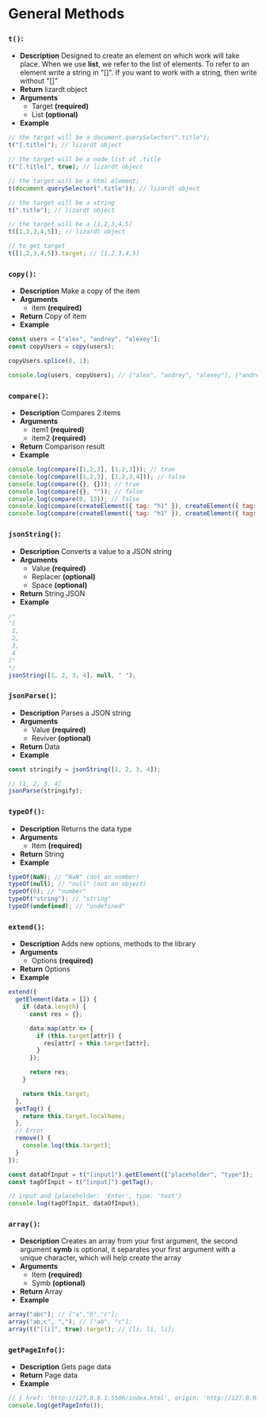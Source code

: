# General Methods

### ```t()```:
- **Description**
Designed to create an element on which work will take place. When we use **list**, we refer to the list of elements. To refer to an element write a string in "[]". If you want to work with a string, then write without "[]"
- **Return**
lizardt object
- **Arguments**
	- Target **(required)**
  - List **(optional)**
- **Example**
```Javascript
// the target will be a document.querySelector(".title");
t("[.title]"); // lizardt object

// the target will be a node list of .title
t("[.title]", true); // lizardt object

// the target will be a html element;
t(document.querySelector(".title")); // lizardt object

// the target will be a string
t(".title"); // lizardt object

// the target will be a [1,2,3,4,5]
t([1,2,3,4,5]); // lizardt object

// to get target
t([1,2,3,4,5]).target; // [1,2,3,4,5]
```

### ```copy()```:
- **Description**
Make a copy of the item
- **Arguments**
  - item **(required)**
- **Return**
Copy of item
- **Example**
```Javascript
const users = ["alex", "andrey", "alexey"];
const copyUsers = copy(users);

copyUsers.splice(0, 1);

console.log(users, copyUsers); // ["alex", "andrey", "alexey"], ["andrey", "alexey"]
```

### ```compare()```:
- **Description**
Compares 2 items
- **Arguments**
  - item1 **(required)**
  - item2 **(required)**
- **Return**
Comparison result
- **Example**
```Javascript
console.log(compare([1,2,3], [1,2,3])); // true
console.log(compare([1,2,3], [1,2,3,4])); // false
console.log(compare({}, {})); // true
console.log(compare({}, "")); // false
console.log(compare(0, 13)); // false
console.log(compare(createElement({ tag: "h1" }), createElement({ tag: "h2" }))); // false
console.log(compare(createElement({ tag: "h1" }), createElement({ tag: "h1" }))); // true
```

### ```jsonString()```:
- **Description**
Converts a value to a JSON string
- **Arguments**
  - Value **(required)**
  - Replacer **(optional)**
  - Space **(optional)**
- **Return**
String JSON
- **Example**
```Javascript
/*
"[
 1,
 2,
 3,
 4
]"
*/
jsonString([1, 2, 3, 4], null, " ");
```

### ```jsonParse()```:
- **Description**
Parses a JSON string
- **Arguments**
  - Value **(required)**
  - Reviver **(optional)**
- **Return**
Data
- **Example**
```Javascript
const stringify = jsonString([1, 2, 3, 4]);

// [1, 2, 3, 4]
jsonParse(stringify);
```

### ```typeOf()```:
- **Description**
Returns the data type
- **Arguments**
  - Item **(required)**
- **Return**
String
- **Example**
```Javascript
typeOf(NaN); // "NaN" (not an number)
typeOf(null); // "null" (not an object)
typeOf(0); // "number"
typeOf("string"); // "string"
typeOf(undefined); // "undefined"
```

### ```extend()```:
- **Description**
Adds new options, methods to the library
- **Arguments**
  - Options **(required)**
- **Return**
Options
- **Example**
```Javascript
extend({
  getElement(data = []) {
    if (data.length) {
      const res = {};

      data.map(attr => {
        if (this.target[attr]) {
          res[attr] = this.target[attr];
        }
      });

      return res;
    }

    return this.target;
  },
  getTag() {
    return this.target.localName;
  },
  // Error
  remove() {
    console.log(this.target);
  }
});

const dataOfInput = t("[input]").getElement(["placeholder", "type"]);
const tagOfInpit = t("[input]").getTag();

// input and {placeholder: 'Enter', type: 'text'}
console.log(tagOfInpit, dataOfInput);
```

### ```array()```:
- **Description**
Creates an array from your first argument, the second argument **symb** is optional, it separates your first argument with a unique character, which will help create the array
- **Arguments**
  - Item **(required)**
  - Symb **(optional)**
- **Return**
Array
- **Example**
```Javascript
array("abc"); // ["a","b","c"];
array("ab,c", ","); // ["ab", "c"];
array(t("[li]", true).target); // [li, li, li];
```

### ```getPageInfo()```:
- **Description**
Gets page data
- **Return**
Page data
- **Example**
```Javascript
// { href: 'http://127.0.0.1:5500/index.html', origin: 'http://127.0.0.1:5500', protocol: 'http:', host: '127.0.0.1:5500', … }
console.log(getPageInfo());
```